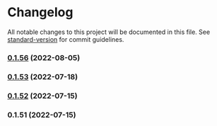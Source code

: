# Changelog

All notable changes to this project will be documented in this file. See [standard-version](https://github.com/conventional-changelog/standard-version) for commit guidelines.

### [0.1.56](https://bitbucket.org/unikumdev/base-nodejs/compare/v0.1.53...v0.1.56) (2022-08-05)

### [0.1.53](https://bitbucket.org/unikumdev/base-nodejs/compare/v0.1.52...v0.1.53) (2022-07-18)

### [0.1.52](https://bitbucket.org/unikumdev/base-nodejs/compare/v0.1.51...v0.1.52) (2022-07-15)

### 0.1.51 (2022-07-15)
